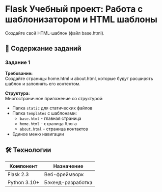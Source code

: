 # Flask Учебный проект: Работа с шаблонизатором и HTML шаблоны


Создайте свой HTML-шаблон (файл base.html).

## 📌 Содержание заданий

### Задание 1
**Требование:**  
Создайте страницы home.html и about.html, которые будут расширять шаблон и заполнять его контентом.

**Структура:**  
Многостраничное приложение со структурой:
- Папка `static` для статических файлов
- Папка `templates` с шаблонами:
  - `base.html` - главная страница
  - `home.html` - страница блога
  - `about.html` - страница контактов
- Единое меню навигации

## 🛠 Технологии

| Компонент       | Назначение                     |
|-----------------|--------------------------------|
| Flask 2.3       | Веб-фреймворк                  |
| Python 3.10+    | Бэкенд-разработка              |
